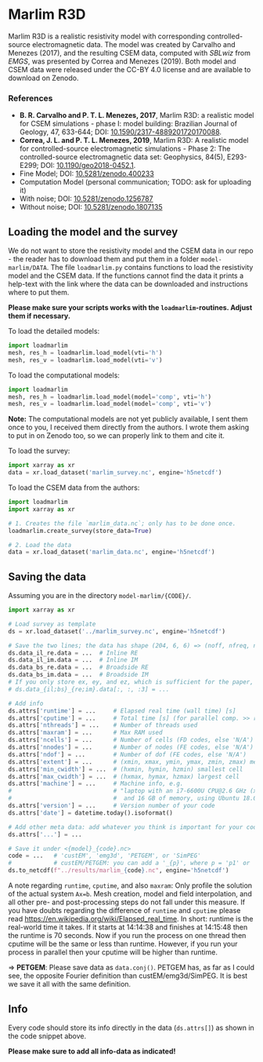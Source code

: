 # Marlim R3D

Marlim R3D is a realistic resistivity model with corresponding
controlled-source electromagnetic data. The model was created by Carvalho and
Menezes (2017), and the resulting CSEM data, computed with *SBLwiz* from
*EMGS*, was presented by Correa and Menezes (2019). Both model and CSEM data
were released under the CC-BY 4.0 license and are available to download on
Zenodo.


### References

- **B. R. Carvalho and P. T. L. Menezes, 2017**, Marlim R3D: a realistic model
  for CSEM simulations - phase I: model building: Brazilian Journal of Geology,
  47, 633-644; DOI:
  [10.1590/2317-4889201720170088](https://doi.org/10.1590/2317-4889201720170088).
- **Correa, J. L. and P. T. L. Menezes, 2019**, Marlim R3D: A realistic model
  for controlled-source electromagnetic simulations - Phase 2: The
  controlled-source electromagnetic data set: Geophysics, 84(5), E293-E299;
  DOI: [10.1190/geo2018-0452.1](https://doi.org/10.1190/geo2018-0452.1).
- Fine Model;
  DOI: [10.5281/zenodo.400233](https://doi.org/10.5281/zenodo.400233)
- Computation Model (personal communication; TODO: ask for uploading it)
- With noise;
  DOI: [10.5281/zenodo.1256787](https://doi.org/10.5281/zenodo.1256787)
- Without noise;
  DOI: [10.5281/zenodo.1807135](https://doi.org/10.5281/zenodo.1807135)


## Loading the model and the survey

We do not want to store the resistivity model and the CSEM data in our repo -
the reader has to download them and put them in a folder `model-marlim/DATA`.
The file `loadmarlim.py` contains functions to load the resistivity model and
the CSEM data. If the functions cannot find the data it prints a help-text with
the link where the data can be downloaded and instructions where to put them.

**Please make sure your scripts works with the `loadmarlim`-routines. Adjust
them if necessary.**

To load the detailed models:
```python
import loadmarlim
mesh, res_h = loadmarlim.load_model(vti='h')
mesh, res_v = loadmarlim.load_model(vti='v')
```

To load the computational models:
```python
import loadmarlim
mesh, res_h = loadmarlim.load_model(model='comp', vti='h')
mesh, res_v = loadmarlim.load_model(model='comp', vti='v')
```
**Note:** The computational models are not yet publicly available, I sent them
once to you, I received them directly from the authors. I wrote them asking to
put in on Zenodo too, so we can properly link to them and cite it.

To load the survey:
```python
import xarray as xr
data = xr.load_dataset('marlim_survey.nc', engine='h5netcdf')
```

To load the CSEM data from the authors:
```python
import loadmarlim
import xarray as xr

# 1. Creates the file `marlim_data.nc`; only has to be done once.
loadmarlim.create_survey(store_data=True)

# 2. Load the data
data = xr.load_dataset('marlim_data.nc', engine='h5netcdf')
```


## Saving the data

Assuming you are in the directory `model-marlim/{CODE}/`.
```python
import xarray as xr

# Load survey as template
ds = xr.load_dataset('../marlim_survey.nc', engine='h5netcdf')

# Save the two lines; the data has shape (204, 6, 6) => (noff, nfreq, ncomp)
ds.data_il_re.data = ...  # Inline RE
ds.data_il_im.data = ...  # Inline IM
ds.data_bs_re.data = ...  # Broadside RE
ds.data_bs_im.data = ...  # Broadside IM
# If you only store ex, ey, and ez, which is sufficient for the paper, do
# ds.data_{il;bs}_{re;im}.data[:, :, :3] = ...

# Add info
ds.attrs['runtime'] = ...     # Elapsed real time (wall time) [s]
ds.attrs['cputime'] = ...     # Total time [s] (for parallel comp. >> runtime)
ds.attrs['nthreads'] = ...    # Number of threads used
ds.attrs['maxram'] = ...      # Max RAM used
ds.attrs['ncells'] = ...      # Number of cells (FD codes, else 'N/A')
ds.attrs['nnodes'] = ...      # Number of nodes (FE codes, else 'N/A')
ds.attrs['ndof'] = ...        # Number of dof (FE codes, else 'N/A')
ds.attrs['extent'] = ...      # (xmin, xmax, ymin, ymax, zmin, zmax) mesh ext.
ds.attrs['min_cwidth'] = ...  # (hxmin, hymin, hzmin) smallest cell
ds.attrs['max_cwidth'] = ...  # (hxmax, hymax, hzmax) largest cell
ds.attrs['machine'] = ...     # Machine info, e.g.
#                             # "laptop with an i7-6600U CPU@2.6 GHz (x4)
#                             #  and 16 GB of memory, using Ubuntu 18.04"
ds.attrs['version'] = ...     # Version number of your code
ds.attrs['date'] = datetime.today().isoformat()

# Add other meta data: add whatever you think is important for your code
ds.attrs['...'] = ...

# Save it under <{model}_{code}.nc>
code = ...   # 'custEM', 'emg3d', 'PETGEM', or 'SimPEG'
#            # custEM/PETGEM: you can add a '_{p}', where p = 'p1' or 'p2'
ds.to_netcdf(f"../results/marlim_{code}.nc", engine='h5netcdf')
```

A note regarding `runtime`, `cputime`, and also `maxram`: Only profile the
solution of the actual system `Ax=b`. Mesh creation, model and field
interpolation, and all other pre- and post-processing steps do not fall under
this measure. If you have doubts regarding the difference of `runtime` and
`cputime` please read https://en.wikipedia.org/wiki/Elapsed_real_time. In
short: runtime is the real-world time it takes. If it starts at 14:14:38 and
finishes at 14:15:48 then the runtime is 70 seconds. Now if you run the process
on one thread then cputime will be the same or less than runtime. However, if
you run your process in parallel then your cputime will be higher than runtime.

=> **PETGEM**: Please save data as `data.conj()`. PETGEM has, as far as I could
see, the opposite Fourier definition than custEM/emg3d/SimPEG. It is best we
save it all with the same definition.


## Info

Every code should store its info directly in the data (`ds.attrs[]`) as shown
in the code snippet above.

**Please make sure to add all info-data as indicated!**

